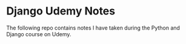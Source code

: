 # Django Udemy Notes

The following repo contains notes I have taken during the Python and Django course on Udemy.
